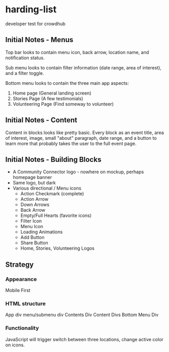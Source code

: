 # harding-list
developer test for crowdhub

## Initial Notes - Menus
Top bar looks to contain menu icon, back arrow, location name, and notification status.

Sub menu looks to contain filter information (date range, area of interest), and a filter toggle.

Bottom menu looks to contain the three main app aspects:
1. Home page (General landing screen)
2. Stories Page (A few testimonials)
3. Volunteering Page (Find someway to volunteer)

## Initial Notes - Content
Content in blocks looks like pretty basic. Every block as an event title, area of interest, image, small "about" paragraph, date range, and a button to learn more that probably takes the user to the full event page.

## Initial Notes - Building Blocks
- A Community Connector logo - nowhere on mockup, perhaps homepage banner
- Same logo, but dark
- Various directional / Menu icons
    - Action Checkmark (complete)
    - Action Arrow
    - Down Arrows
    - Back Arrow
    - Empty/Full Hearts (favorite icons)
    - Filter Icon
    - Menu Icon
    - Loading Animations
    - Add Button
    - Share Button
    - Home, Stories, Volunteering Logos

## Strategy
### Appearance
Mobile First

### HTML structure
App div
    menu/submenu div
    Contents Div
        Content Divs
    Bottom Menu Div

### Functionality
JavaScript will trigger switch between three locations, change active color on icons.

